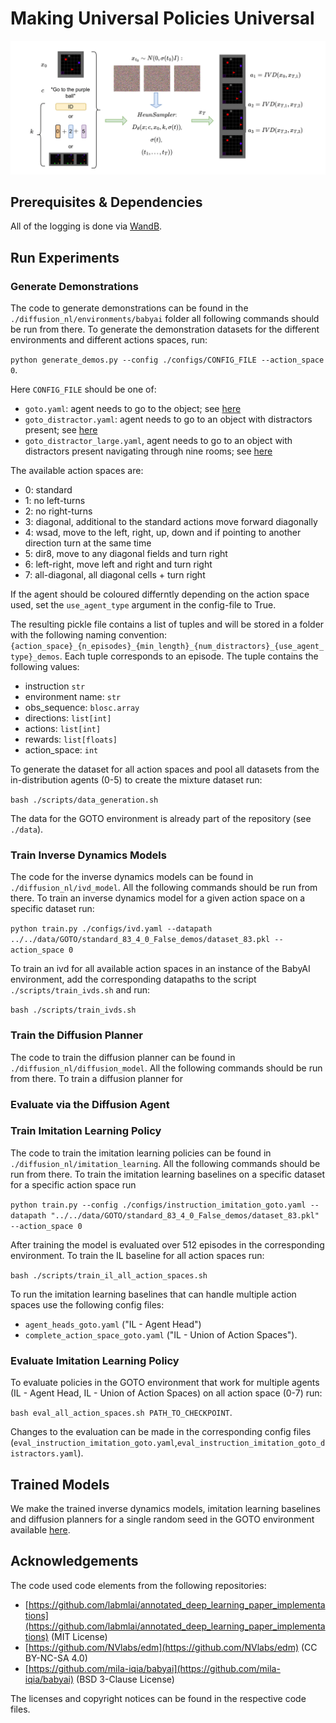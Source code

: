 # Making Universal Policies Universal

![method overview](./assets/overview_method.png)

## Prerequisites & Dependencies


All of the logging is done via [WandB](https://wandb.ai/site/).

## Run Experiments 

### Generate Demonstrations 

The code to generate demonstrations can be found in the `./diffusion_nl/environments/babyai` folder all following commands should be run from there. To generate the demonstration datasets for the different environments and different actions spaces, run:

`python generate_demos.py --config ./configs/CONFIG_FILE --action_space 0`.

Here `CONFIG_FILE` should be one of:
- `goto.yaml`: agent needs to go to the object; see [here](https://minigrid.farama.org/environments/babyai/GoToObj/)
- `goto_distractor.yaml`: agent needs to go to an object with distractors present; see [here](https://minigrid.farama.org/environments/babyai/GoToLocal/)
- `goto_distractor_large.yaml`, agent needs to go to an object with distractors present navigating through nine rooms; see [here](https://minigrid.farama.org/environments/babyai/GoTo/)

The available action spaces are:

- 0: standard 
- 1: no left-turns
- 2: no right-turns
- 3: diagonal, additional to the standard actions move forward diagonally
- 4: wsad, move to the left, right, up, down and if pointing to another direction turn at the same time
- 5: dir8, move to any diagonal fields and turn right
- 6: left-right, move left and right and turn right
- 7: all-diagonal, all diagonal cells + turn right

If the agent should be coloured differntly depending on the action space used, set the `use_agent_type` argument in the config-file to True. 

The resulting pickle file contains a list of tuples and will be stored in a folder with the following naming convention: `{action_space}_{n_episodes}_{min_length}_{num_distractors}_{use_agent_type}_demos`. Each tuple corresponds to an episode. The tuple contains the following values:

- instruction `str`
- environment name: `str`
- obs_sequence: `blosc.array`
- directions: `list[int]`
- actions: `list[int]`
- rewards: `list[floats]`
- action_space: `int`

To generate the dataset for all action spaces and pool all datasets from the in-distribution agents (0-5) to create the mixture dataset run:

`bash ./scripts/data_generation.sh`

The data for the GOTO environment is already part of the repository (see `./data`).

### Train Inverse Dynamics Models 

The code for the inverse dynamics models can be found in `./diffusion_nl/ivd_model`. All the following commands should be run from there. To train an inverse dynamics model for a given action space on a specific dataset run:

`python train.py ./configs/ivd.yaml --datapath ../../data/GOTO/standard_83_4_0_False_demos/dataset_83.pkl --action_space 0`

To train an ivd for all available action spaces in an instance of the BabyAI environment, add the corresponding datapaths to the script `./scripts/train_ivds.sh` and run:

`bash ./scripts/train_ivds.sh`


### Train the Diffusion Planner 

The code to train the diffusion planner can be found in `./diffusion_nl/diffusion_model`. All the following commands should be run from there. To train a diffusion planner for 


### Evaluate via the Diffusion Agent

### Train Imitation Learning Policy

The code to train the imitation learning policies can be found in `./diffusion_nl/imitation_learning`. All the following commands should be run from there. To train the imitation learning baselines on a specific dataset for a specific action space run 

`python train.py --config ./configs/instruction_imitation_goto.yaml --datapath "../../data/GOTO/standard_83_4_0_False_demos/dataset_83.pkl" --action_space 0`

After training the model is evaluated over 512 episodes in the corresponding environment. To train the IL baseline for all action spaces run:

`bash ./scripts/train_il_all_action_spaces.sh`

To run the imitation learning baselines that can handle multiple action spaces use the following config files:
- `agent_heads_goto.yaml` ("IL - Agent Head")
- `complete_action_space_goto.yaml` ("IL - Union of Action Spaces").


### Evaluate Imitation Learning Policy

To evaluate policies in the GOTO environment that work for multiple agents (IL - Agent Head, IL - Union of Action Spaces) on all action space (0-7) run:

`bash eval_all_action_spaces.sh PATH_TO_CHECKPOINT`.

Changes to the evaluation can be made in the corresponding config files (`eval_instruction_imitation_goto.yaml`,`eval_instruction_imitation_goto_distractors.yaml`).

## Trained Models 

We make the trained inverse dynamics models, imitation learning baselines and diffusion planners for a single random seed in the GOTO environment available [here](https://drive.google.com/file/d/1aX9sYjRN3iFYyGr9mHpo41plymyy1qnt/view?usp=drive_link).


## Acknowledgements 

The code used code elements from the following repositories:

- [https://github.com/labmlai/annotated_deep_learning_paper_implementations](https://github.com/labmlai/annotated_deep_learning_paper_implementations) (MIT License)
- [https://github.com/NVlabs/edm](https://github.com/NVlabs/edm) (CC BY-NC-SA 4.0)
- [https://github.com/mila-iqia/babyai](https://github.com/mila-iqia/babyai) (BSD 3-Clause License)


The licenses and copyright notices can be found in the respective code files.